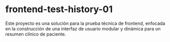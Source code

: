 # frontend-test-history-01
Este proyecto es una solución para la prueba técnica de frontend, enfocada en la construcción de una interfaz de usuario modular y dinámica para un resumen clínico de paciente.
